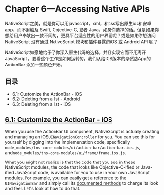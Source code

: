 # **Chapter 6—Accessing Native APIs**

NativeScript之美，就是你可以用javascript，xml，和css写出原生ios和安卓app，而不用触及 Swift, Objective-C, 或者 Java，如果你选择的话。但是如果你想给用户奉献出一款不同的，更具平台适应性的用户界面呢？或是如果你想访问  NativeScript 没有通过 NativeScript 模块和插件暴露的iOS 或 Android API 呢？

NativeScript如愿地给予了你深入原生代码的选择，并且实现它而不用离开 JavaScript 。要看这个工作是如何运转的，我们从给IOS版本的杂货店App的 ActionBar 添加一些颜色开始。

## **目录**

* 6.1: Customize the ActionBar - iOS
* 6.2: Deleting from a list - Android
* 6.3: Deleting from a list - iOS

## [**6.1: Customize the ActionBar - iOS**](http://docs.nativescript.org/tutorial/chapter-6#61-customize-the-actionbar---ios)

When you use the ActionBar UI component, NativeScript is actually creating and managing an iOS`UINavigationController` for you. You can see this for yourself by digging into the implementation code, specifically `node_modules/tns-core-modules/ui/action-bar/action-bar.ios.js`, and`node_modules/tns-core-modules/ui/frame/frame.ios.js`.

What you might not realize is that the code that you see in these NativeScript modules, the code that looks like Objective-C-ified or Java-ified JavaScript code, is available for you to use in your own JavaScript modules. For example, you can easily get a reference to the `UINavigationBar` and simply call its [documented methods](https://developer.apple.com/library/prerelease/ios/documentation/UIKit/Reference/UINavigationBar_Class/index.html) to change its look and feel. Let's look at how to do that.

